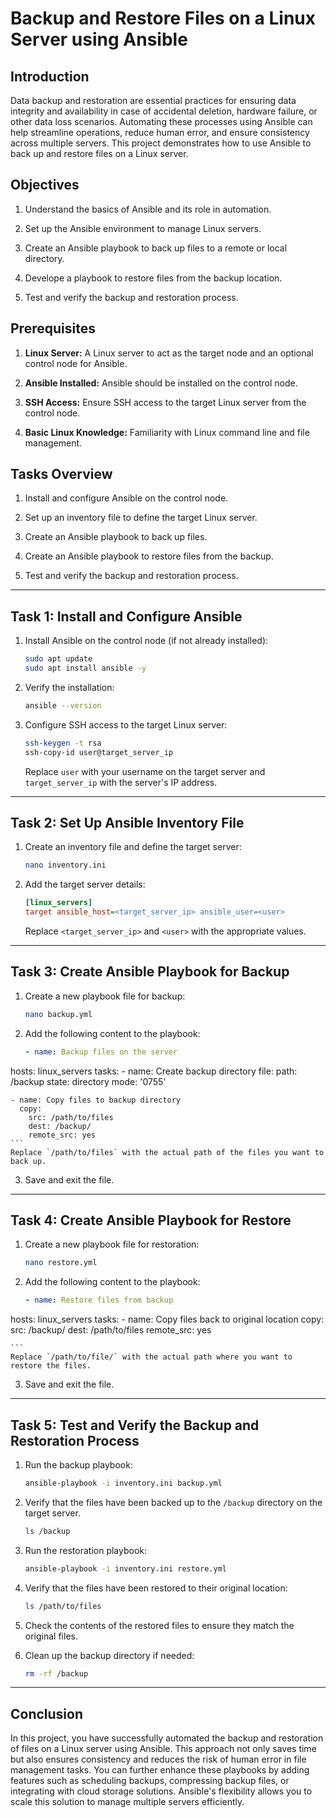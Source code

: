 # Backup and Restore Files on a Linux Server using Ansible

## Introduction

Data backup and restoration are essential practices for ensuring data integrity and availability in case of accidental deletion, hardware failure, or other data loss scenarios. Automating these processes using Ansible can help streamline operations, reduce human error, and ensure consistency across multiple servers. This project demonstrates how to use Ansible to back up and restore files on a Linux server.

## Objectives

1. Understand the basics of Ansible and its role in automation.

2. Set up the Ansible environment to manage Linux servers.

3. Create an Ansible playbook to back up files to a remote or local directory.

4. Develope a playbook to restore files from the backup location.

5. Test and verify the backup and restoration process.

## Prerequisites

1. **Linux Server:** A Linux server to act as the target node and an optional control node for Ansible.

2. **Ansible Installed:** Ansible should be installed on the control node.

3. **SSH Access:** Ensure SSH access to the target Linux server from the control node.

4. **Basic Linux Knowledge:** Familiarity with Linux command line and file management.

## Tasks Overview

1. Install and configure Ansible on the control node.

2. Set up an inventory file to define the target Linux server.

3. Create an Ansible playbook to back up files.

4. Create an Ansible playbook to restore files from the backup.

5. Test and verify the backup and restoration process.

---

## Task 1: Install and Configure Ansible

1. Install Ansible on the control node (if not already installed):

    ```bash
    sudo apt update
    sudo apt install ansible -y
    ```
2. Verify the installation:

    ```bash 
    ansible --version
    ```
3. Configure SSH access to the target Linux server:

    ```bash
    ssh-keygen -t rsa 
    ssh-copy-id user@target_server_ip
    ```
    Replace `user` with your username on the target server and `target_server_ip` with the server's IP address.
---
## Task 2: Set Up Ansible Inventory File
1. Create an inventory file and define the target server:

    ```bash
    nano inventory.ini
    ```
2. Add the target server details:

    ```ini
    [linux_servers]
    target ansible_host=<target_server_ip> ansible_user=<user>
    ```
    Replace `<target_server_ip>` and `<user>` with the appropriate values.
---

## Task 3: Create Ansible Playbook for Backup
1. Create a new playbook file for backup:

    ```bash
    nano backup.yml
    ```
2. Add the following content to the playbook:

    ```yaml
    - name: Backup files on the server
  hosts: linux_servers
  tasks:
    - name: Create backup directory
      file:
        path: /backup
        state: directory
        mode: '0755'

    - name: Copy files to backup directory
      copy:
        src: /path/to/files
        dest: /backup/
        remote_src: yes
    ```
    Replace `/path/to/files` with the actual path of the files you want to back up.
3. Save and exit the file.

---
## Task 4: Create Ansible Playbook for Restore

1. Create a new playbook file for restoration:

    ```bash
    nano restore.yml
    ```
2. Add the following content to the playbook:

    ```yaml
    - name: Restore files from backup
  hosts: linux_servers
  tasks:
    - name: Copy files back to original location
      copy:
        src: /backup/
        dest: /path/to/files
        remote_src: yes

    ```
    Replace `/path/to/file/` with the actual path where you want to restore the files.

3. Save and exit the file.
---
## Task 5: Test and Verify the Backup and Restoration Process

1. Run the backup playbook:

    ```bash
    ansible-playbook -i inventory.ini backup.yml
    ```
2. Verify that the files have been backed up to the `/backup` directory on the target server.
    ```bash
    ls /backup
    ```
3. Run the restoration playbook:

    ```bash
    ansible-playbook -i inventory.ini restore.yml
    ```
4. Verify that the files have been restored to their original location:

    ```bash
    ls /path/to/files
    ```

5. Check the contents of the restored files to ensure they match the original files.
6. Clean up the backup directory if needed:

    ```bash
    rm -rf /backup
    ```
---
## Conclusion
In this project, you have successfully automated the backup and restoration of files on a Linux server using Ansible. This approach not only saves time but also ensures consistency and reduces the risk of human error in file management tasks. You can further enhance these playbooks by adding features such as scheduling backups, compressing backup files, or integrating with cloud storage solutions. Ansible's flexibility allows you to scale this solution to manage multiple servers efficiently.